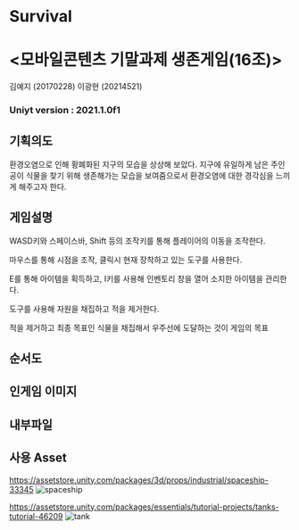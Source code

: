 # Survival
# <모바일콘텐츠 기말과제 생존게임(16조)>
김예지 (20170228) 이광현 (20214521)

### Uniyt version : 2021.1.0f1

## 기획의도
환경오염으로 인해 황폐화된 지구의 모습을 상상해 보았다.
지구에 유일하게 남은 주인공이 식물을 찾기 위해 생존해가는 모습을 보여줌으로서 환경오염에 대한 경각심을 느끼게 해주고자 한다.

## 게임설명
WASD키와 스페이스바, Shift 등의 조작키를 통해 플레이어의 이동을 조작한다.

마우스를 통해 시점을 조작, 클릭시 현재 장착하고 있는 도구를 사용한다.

E를 통해 아이템을 획득하고, I키를 사용해 인벤토리 창을 열어 소지한 아이템을 관리한다.

도구를 사용해 자원을 채집하고 적을 제거한다.

적을 제거하고 최종 목표인 식물을 채집해서 우주선에 도달하는 것이 게임의 목표

## 순서도

## 인게임 이미지

## 내부파일

## 사용 Asset
https://assetstore.unity.com/packages/3d/props/industrial/spaceship-33345
![spaceship](https://user-images.githubusercontent.com/84656270/121791126-65de8100-cc21-11eb-9fd3-5402787d4942.PNG)

https://assetstore.unity.com/packages/essentials/tutorial-projects/tanks-tutorial-46209
![tank](https://user-images.githubusercontent.com/84656270/121791155-ca99db80-cc21-11eb-8b0c-15ac20ceea26.PNG)
